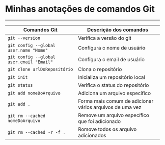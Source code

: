 # Minhas anotações de comandos Git

---

Comandos Git | Descrição dos comandos |
-------------| -------------|
`git --version`| Verifica a versão do git |
`git config --global user.name "Nome"` | Configura o nome de usuário |
`git config --global user.email "Email"` | Configura o email de usuário |
`git clone urlDoRepositório` | Clona o repositório |
`git init` | Inicializa um repositório local|
`git status` | Verifica o status do repositório |
`git add nomeDoArquivo` | Adiciona um arquivo específico |
`git add .` | Forma mais comum de adicionar vários arquivos de uma vez |
`git rm --cached nomeDoArquivo` | Remove um arquivo específico que foi adicionado |
`git rm --cached -r -f .` | Romove todos os arquivo adicionados |
